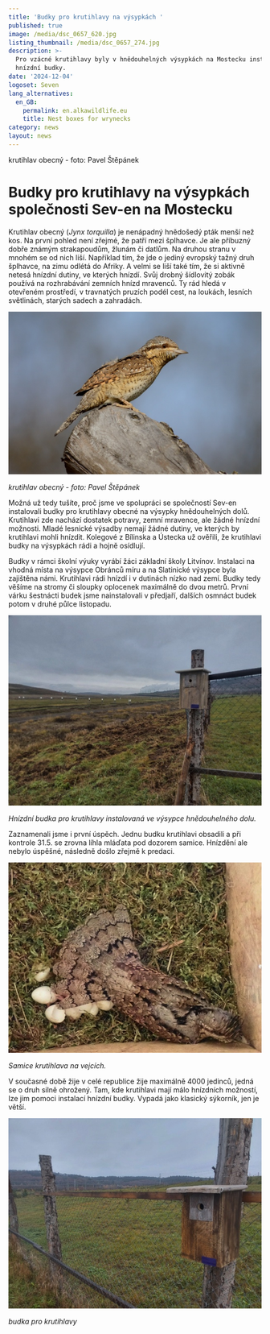 ```yaml
---
title: 'Budky pro krutihlavy na výsypkách '
published: true
image: /media/dsc_0657_620.jpg
listing_thumbnail: /media/dsc_0657_274.jpg
description: >-
  Pro vzácné krutihlavy byly v hnědouhelných výsypkách na Mostecku instalovány
  hnízdní budky.
date: '2024-12-04'
logoset: Seven
lang_alternatives:
  en_GB:
    permalink: en.alkawildlife.eu
    title: Nest boxes for wrynecks
category: news
layout: news
---
```

krutihlav obecný - foto: Pavel Štěpánek

# Budky pro krutihlavy na výsypkách společnosti Sev-en na Mostecku

Krutihlav obecný (_Jynx torquilla_) je nenápadný hnědošedý pták menší než kos. Na první pohled není zřejmé, že patří mezi šplhavce. Je ale příbuzný dobře známým strakapoudům, žlunám či datlům. Na druhou stranu v mnohém se od nich liší. Například tím, že jde o jediný evropský tažný druh šplhavce, na zimu odlétá do Afriky. A velmi se liší také tím, že si aktivně netesá hnízdní dutiny, ve kterých hnízdí. Svůj drobný šídlovitý zobák používá na rozhrabávání zemních hnízd mravenců. Ty rád hledá v otevřeném prostředí, v travnatých pruzích podél cest, na loukách, lesních světlinách, starých sadech a zahradách. 

![](/media/dsc_0189_620.jpg)



_krutihlav obecný - foto: Pavel Štěpánek_

Možná už tedy tušíte, proč jsme ve spolupráci se společností Sev-en instalovali budky pro krutihlavy obecné na výsypky hnědouhelných dolů. Krutihlavi zde nachází dostatek potravy, zemní mravence, ale žádné hnízdní možnosti. Mladé lesnické výsadby nemají žádné dutiny, ve kterých by krutihlavi mohli hnízdit. Kolegové z Bílinska a Ústecka už ověřili, že krutihlavi budky na výsypkách rádi a hojně osídlují. 

Budky v rámci školní výuky vyrábí žáci základní školy Litvínov. Instalaci na vhodná místa na výsypce Obránců míru a na Slatinické výsypce byla zajištěna námi. Krutihlavi rádi hnízdí i v dutinách nízko nad zemí. Budky tedy věšíme na stromy či sloupky oplocenek maximálně do dvou metrů. První várku šestnácti budek jsme nainstalovali v předjaří, dalších osmnáct budek potom v druhé půlce listopadu.

![](/media/20241114_113620.jpg)



_Hnízdní budka pro krutihlavy instalovaná ve výsypce hnědouhelného dolu._

Zaznamenali jsme i první úspěch. Jednu budku krutihlavi obsadili a při kontrole 31.5. se zrovna líhla mláďata pod dozorem samice. Hnízdění ale nebylo úspěšné, následně došlo zřejmě k predaci. 

![](/media/p5311479_upr_620.jpg)



_Samice krutihlava na vejcích._

V současné době žije v celé republice žije maximálně 4000 jedinců, jedná se o druh silně ohrožený. Tam, kde krutihlavi mají málo hnízdních možností, lze jim pomoci instalací hnízdní budky. Vypadá jako klasický sýkorník, jen je větší. 

![](/media/20241114_113331_620.jpg)



_budka pro krutihlavy_
